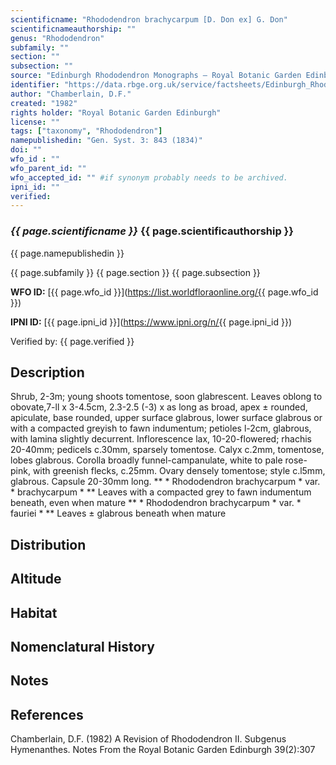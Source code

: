 ```yaml
---
scientificname: "Rhododendron brachycarpum [D. Don ex] G. Don"
scientificnameauthorship: ""
genus: "Rhododendron"
subfamily: ""
section: ""
subsection: ""
source: "Edinburgh Rhododendron Monographs – Royal Botanic Garden Edinburgh"
identifier: "https://data.rbge.org.uk/service/factsheets/Edinburgh_Rhododendron_Monographs.xhtml"
author: "Chamberlain, D.F."
created: "1982"
rights holder: "Royal Botanic Garden Edinburgh"
license: ""
tags: ["taxonomy", "Rhododendron"]
namepublishedin: "Gen. Syst. 3: 843 (1834)"
doi: ""
wfo_id : ""
wfo_parent_id: ""
wfo_accepted_id: "" #if synonym probably needs to be archived.                      
ipni_id: ""
verified:
---
```

### _{{ page.scientificname }}_ {{ page.scientificauthorship }}
 {{ page.namepublishedin }}

{{ page.subfamily }} {{ page.section }} {{ page.subsection }}

**WFO ID:** [{{ page.wfo_id }}](https://list.worldfloraonline.org/{{ page.wfo_id }})

**IPNI ID:** [{{ page.ipni_id }}](https://www.ipni.org/n/{{ page.ipni_id }})

Verified by: {{ page.verified }}



## Description
Shrub, 2-3m; young shoots tomentose, soon glabrescent. Leaves oblong to obovate,7-ll x 3-4.5cm, 2.3-2.5 (-3) x as long as broad, apex ± rounded, apiculate, base rounded, upper surface glabrous, lower surface glabrous or with a compacted greyish to fawn indumentum; petioles l-2cm, glabrous, with lamina slightly decurrent. Inflorescence lax, 10-20-flowered; rhachis 20-40mm; pedicels c.30mm, sparsely tomentose. Calyx c.2mm, tomentose, lobes glabrous. Corolla broadly funnel-campanulate, white to pale rose-pink, with greenish flecks, c.25mm. Ovary densely tomentose; style c.l5mm, glabrous. Capsule 20-30mm long. ** * Rhododendron brachycarpum * var. * brachycarpum * ** Leaves with a compacted grey to fawn indumentum beneath, even when mature ** * Rhododendron brachycarpum * var. * fauriei * ** Leaves ± glabrous beneath when mature

## Distribution


## Altitude


## Habitat


## Nomenclatural History

                       
## Notes


## References

Chamberlain, D.F. (1982) A Revision of Rhododendron II. Subgenus Hymenanthes. Notes From the Royal Botanic Garden Edinburgh 39(2):307
